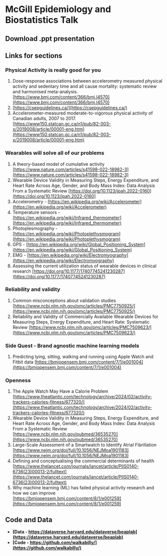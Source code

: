# McGill Epidemiology and Biostatistics Talk

## Download .ppt presentation

## Links for sections

### Physical Activity is really good for you

1. Dose-response associations between accelerometry measured physical activity and sedentary time and all cause mortality: systematic review and harmonised meta-analysis. [https://www.bmj.com/content/366/bmj.l4570](https://www.bmj.com/content/366/bmj.l4570)
2. [https://csepguidelines.ca/](https://csepguidelines.ca/)
3. Accelerometer-measured moderate-to-vigorous physical activity of Canadian adults, 2007 to 2017. [https://www150.statcan.gc.ca/n1/pub/82-003-x/2019008/article/00001-eng.htm](https://www150.statcan.gc.ca/n1/pub/82-003-x/2019008/article/00001-eng.htm)

### Wearables will solve all of our problems

1. A theory-based model of cumulative activity [https://www.nature.com/articles/s41598-022-18982-3](https://www.nature.com/articles/s41598-022-18982-3)
2. Wearable Device Validity in Measuring Steps, Energy Expenditure, and Heart Rate Across Age, Gender, and Body Mass Index: Data Analysis From a Systematic Review  [https://doi.org/10.1123/jpah.2022-0160](https://doi.org/10.1123/jpah.2022-0160)
3. Accelerometry - [https://en.wikipedia.org/wiki/Accelerometer](https://en.wikipedia.org/wiki/Accelerometer)
4. Temperature sensors - [https://en.wikipedia.org/wiki/Infrared_thermometer](https://en.wikipedia.org/wiki/Infrared_thermometer) 
5. Photoplesmography - [https://en.wikipedia.org/wiki/Photoplethysmogram](https://en.wikipedia.org/wiki/Photoplethysmogram)
6. GPS - [https://en.wikipedia.org/wiki/Global_Positioning_System](https://en.wikipedia.org/wiki/Global_Positioning_System)
7. EMG  - [https://en.wikipedia.org/wiki/Electromyography](https://en.wikipedia.org/wiki/Electromyography) 
8. Assessing the current utilization status of wearable devices in clinical research [https://doi.org/10.1177/17407745241230287](https://doi.org/10.1177/17407745241230287)

### Reliability and validity

1. Common misconceptions about validation studies [https://www.ncbi.nlm.nih.gov/pmc/articles/PMC7750925/](https://www.ncbi.nlm.nih.gov/pmc/articles/PMC7750925/)
2. Reliability and Validity of Commercially Available Wearable Devices for Measuring Steps, Energy Expenditure, and Heart Rate: Systematic Review [https://www.ncbi.nlm.nih.gov/pmc/articles/PMC7509623/](https://www.ncbi.nlm.nih.gov/pmc/articles/PMC7509623/)

### Side Quest - Brand agnostic machine learning models

1. Predicting lying, sitting, walking and running using Apple Watch and Fitbit data [https://bmjopensem.bmj.com/content/7/1/e001004](https://bmjopensem.bmj.com/content/7/1/e001004)

### Openness

1. The Apple Watch May Have a Calorie Problem [https://www.theatlantic.com/technology/archive/2024/02/activity-trackers-calories-fitness/677320/](https://www.theatlantic.com/technology/archive/2024/02/activity-trackers-calories-fitness/677320/)
2. Wearable Device Validity in Measuring Steps, Energy Expenditure, and Heart Rate Across Age, Gender, and Body Mass Index: Data Analysis From a Systematic Review  [https://www.ncbi.nlm.nih.gov/pubmed/36535270](https://www.ncbi.nlm.nih.gov/pubmed/36535270)
3. Large-Scale Assessment of a Smartwatch to Identify Atrial Fibrillation [https://www.nejm.org/doi/full/10.1056/NEJMoa1901183](https://www.nejm.org/doi/full/10.1056/NEJMoa1901183)
4. Defining and conceptualising the commercial determinants of health [https://www.thelancet.com/journals/lancet/article/PIIS0140-6736(23)00013-2/fulltext](https://www.thelancet.com/journals/lancet/article/PIIS0140-6736(23)00013-2/fulltext)
5. Why machine learning (ML) has failed physical activity research and how we can improve [https://bmjopensem.bmj.com/content/8/1/e001259](https://bmjopensem.bmj.com/content/8/1/e001259)

## Code and Data

* __[Data - https://dataverse.harvard.edu/dataverse/beaplab](https://dataverse.harvard.edu/dataverse/beaplab)__
* __[Code - https://github.com/walkabilly/](https://github.com/walkabilly/)__
